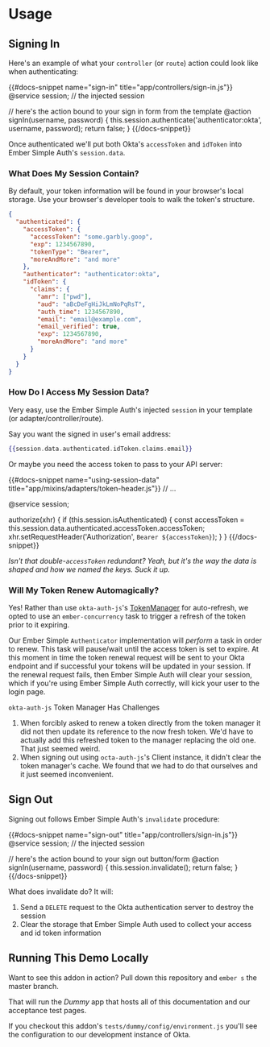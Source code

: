 # Usage

## Signing In

Here's an example of what your `controller` (or `route`) action could look like
when authenticating:

{{#docs-snippet name="sign-in" title="app/controllers/sign-in.js"}}
  @service session; // the injected session
  
  // here's the action bound to your sign in form from the template
  @action signIn(username, password) {
    this.session.authenticate('authenticator:okta', username, password);
    return false;
  }
{{/docs-snippet}}

Once authenticated we'll put both Okta's `accessToken` and `idToken` into Ember
Simple Auth's `session.data`.

### What Does My Session Contain?

By default, your token information will be found in your browser's local storage.  Use your
browser's developer tools to walk the token's structure.

```json
{
  "authenticated": {
    "accessToken": {
      "accessToken": "some.garbly.goop",
      "exp": 1234567890,
      "tokenType": "Bearer",
      "moreAndMore": "and more"
    },
    "authenticator": "authenticator:okta",
    "idToken": {
      "claims": {
        "amr": ["pwd"],
        "aud": "aBcDeFgHiJkLmNoPqRsT",
        "auth_time": 1234567890,
        "email": "email@example.com",
        "email_verified": true,
        "exp": 1234567890,
        "moreAndMore": "and more"
      }
    }  
  }
}

```

### How Do I Access My Session Data?

Very easy, use the Ember Simple Auth's injected `session` in your 
template (or adapter/controller/route).

Say you want the signed in user's email address:

```handlebars
{{session.data.authenticated.idToken.claims.email}}
```

Or maybe you need the access token to pass to your API server:

{{#docs-snippet name="using-session-data" title="app/mixins/adapters/token-header.js"}}
  // ...
  
  @service session;

  authorize(xhr) {
    if (this.session.isAuthenticated) {
      const accessToken = this.session.data.authenticated.accessToken.accessToken;
      xhr.setRequestHeader('Authorization', `Bearer ${accessToken}`);
    }
  }
{{/docs-snippet}}

_Isn't that double-`accessToken` redundant?  Yeah, but it's the way the data is shaped and 
how we named the keys.  Suck it up._

### Will My Token Renew Automagically?

Yes!  Rather than use `okta-auth-js`'s [TokenManager](https://github.com/okta/okta-auth-js#tokenmanager) 
for auto-refresh, we opted to use an `ember-concurrency` task to trigger a refresh of 
the token prior to it expiring.

Our Ember Simple `Authenticator` implementation will _perform_ a task
in order to renew.  This task will pause/wait until the access token is set to expire.  At 
this moment in time the token renewal request will be sent to your Okta endpoint 
and if successful your tokens will be updated in your session.  If the renewal 
request fails, then Ember Simple Auth will clear your session, which if you're using 
Ember Simple Auth correctly, will kick your user to the login page.   

<div class="docs-bg-grey-lightest docs-border-l-4 docs-border-grey docs-text-grey-darker docs-p-4" role="alert">
  <p class="docs-font-bold"><code>okta-auth-js</code> Token Manager Has Challenges</p>
  <ol>
    <li>
      When forcibly asked to renew a token directly from the token manager it
      did not then update its reference to the now fresh token.  We'd
      have to actually add this refreshed token to the manager replacing the old one.
      That just seemed weird.
    </li>
    <li>
      When signing out using <code>octa-auth-js</code>'s Client instance, it didn't clear
      the token manager's cache.  We found that we had to do that ourselves and it
      just seemed inconvenient.
    </li>
  </ol>
</div>

## Sign Out

Signing out follows Ember Simple Auth's `invalidate` procedure:

{{#docs-snippet name="sign-out" title="app/controllers/sign-in.js"}}
  @service session; // the injected session
  
  // here's the action bound to your sign out button/form
  @action signIn(username, password) {
    this.session.invalidate();
    return false;
  }
{{/docs-snippet}}

What does invalidate do?  It will:

1. Send a `DELETE` request to the Okta authentication server
to destroy the session 
1. Clear the storage that Ember Simple Auth used to collect 
your access and id token information

## Running This Demo Locally

Want to see this addon in action?  Pull down this repository and `ember s` the master branch.

That will run the _Dummy_ app that hosts all of this documentation and our acceptance
test pages.

If you checkout this addon's `tests/dummy/config/environment.js` you'll see the
configuration to our development instance of Okta.

